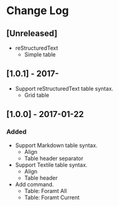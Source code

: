 # Change Log

## [Unreleased]

* reStructuredText
    * Simple table

## [1.0.1] - 2017-

* Support reStructuredText table syntax.
    * Grid table

## [1.0.0] - 2017-01-22

### Added

* Support Markdown table syntax.
    * Align
    * Table header separator
* Support Textile table syntax.
    * Align
    * Table header
* Add command.
    * Table: Foramt All
    * Table: Foramt Current
